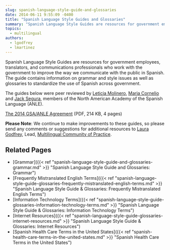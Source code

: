```yaml
---
slug: spanish-language-style-guide-and-glossaries
date: 2014-06-11 9:55:09 -0400
title: "Spanish Language Style Guides and Glossaries"
summary: "Spanish Language Style Guides are resources for government employees, translators, and communications professionals who work with the government that contains information on grammar and style issues, and glossaries to standardize the use of Spanish across government."
topics:
  - multilingual
authors:
  - lgodfrey
  - lmartinez
---
```


Spanish Language Style Guides are resources for government employees, translators, and communications professionals who work with the government to improve the way we communicate with the public in Spanish. The guide contains information on grammar and style issues as well as glossaries to standardize the use of Spanish across government.

The guides below were peer reviewed by [Leticia Molinero](http://www.anle.us/344/Leticia-Molinero.html), [Maria Cornelio](http://www.anle.us/490/Maria-Cornelio.html) and [Jack Segura](http://www.anle.us/333/Joaquin-Segura.html?sfl=es), members of the North American Academy of the Spanish Language (ANLE).

[The 2014 GSA/ANLE Agreement](https://s3.amazonaws.com/digitalgov/_legacy-img/2014/05/2014-ANLE-Agreement.pdf) (PDF, 214 KB, 4 pages)

**Please Note**: We continue to make improvements to these guides, so please send any comments or suggestions for additional resources to [Laura Godfrey](mailto:laura.godfrey@gsa.gov), Lead, [Multilingual Community of Practice](https://digital.gov/communities/multilingual/).

## Related Pages

- [Grammar]({{< ref "spanish-language-style-guide-and-glossaries-grammar.md" >}} "Spanish Language Style Guide and Glossaries: Grammar")
- [Frequently Mistranslated English Terms]({{< ref "spanish-language-style-guide-glossaries-frequently-mistranslated-english-terms.md" >}} "Spanish Language Style Guide & Glossaries: Frequently Mistranslated English Terms")
- [Information Technology Terms]({{< ref "spanish-language-style-guide-glossaries-information-technology-terms.md" >}} "Spanish Language Style Guide & Glossaries: Information Technology Terms")
- [Internet Resources]({{< ref "spanish-language-style-guide-glossaries-internet-resources.md" >}} "Spanish Language Style Guide & Glossaries: Internet Resources")
- [Spanish Health Care Terms in the United States]({{< ref "spanish-health-care-terms-in-the-united-states.md" >}} "Spanish Health Care Terms in the United States")
